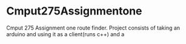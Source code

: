 # Cmput275Assignmentone
Cmput 275 Assignment one route finder. Project consists of taking an arduino and using it as a client(runs c++) and a 

